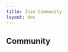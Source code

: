 ```yaml
---
title: Join Community
layout: doc
---
```


## Community

<LinkGrid :items="server" />

<script setup lang="ts">
import { serverLink } from '../components/links/Community'

const server = [
  serverLink('discord', 'Discord')
]
</script>

<style lang="scss" scoped>
@use '../components/links/Community.scss';
@include Community.main;
</style>
